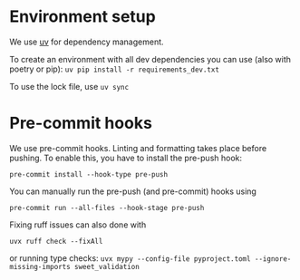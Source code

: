 # Environment setup

We use [uv](https://docs.astral.sh/uv/) for dependency management.

To create an environment with all dev dependencies you can use (also with poetry
or pip):
``
uv pip install -r requirements_dev.txt
``

To use the lock file, use
``
uv sync
``

# Pre-commit hooks
We use pre-commit hooks. Linting and formatting takes place before pushing. To
enable this, you have to install the pre-push hook:

``
pre-commit install --hook-type pre-push
``

You can manually run the pre-push (and pre-commit) hooks using

``
pre-commit run --all-files --hook-stage pre-push
``

Fixing ruff issues can also done with

``
uvx ruff check --fixAll
``

or running type checks:
``
uvx mypy --config-file pyproject.toml --ignore-missing-imports sweet_validation
``
